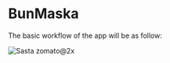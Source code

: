 # BunMaska

The basic workflow of the app will be as follow: 

![Sasta zomato@2x](https://user-images.githubusercontent.com/54456976/98404731-23543500-2091-11eb-85d9-c56abe794fe9.png)
